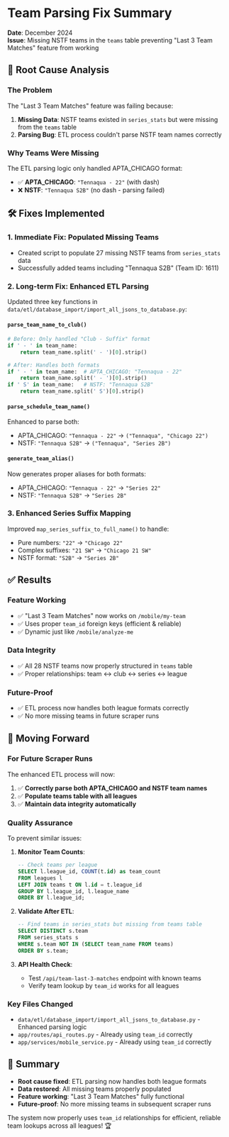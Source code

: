 # Team Parsing Fix Summary

**Date**: December 2024  
**Issue**: Missing NSTF teams in the `teams` table preventing "Last 3 Team Matches" feature from working

## 🎯 Root Cause Analysis

### The Problem
The "Last 3 Team Matches" feature was failing because:
1. **Missing Data**: NSTF teams existed in `series_stats` but were missing from the `teams` table
2. **Parsing Bug**: ETL process couldn't parse NSTF team names correctly

### Why Teams Were Missing
The ETL parsing logic only handled APTA_CHICAGO format:
- ✅ **APTA_CHICAGO**: `"Tennaqua - 22"` (with dash)
- ❌ **NSTF**: `"Tennaqua S2B"` (no dash - parsing failed)

## 🛠️ Fixes Implemented

### 1. **Immediate Fix**: Populated Missing Teams
- Created script to populate 27 missing NSTF teams from `series_stats` data
- Successfully added teams including "Tennaqua S2B" (Team ID: 1611)

### 2. **Long-term Fix**: Enhanced ETL Parsing
Updated three key functions in `data/etl/database_import/import_all_jsons_to_database.py`:

#### `parse_team_name_to_club()`
```python
# Before: Only handled "Club - Suffix" format
if ' - ' in team_name:
    return team_name.split(' - ')[0].strip()

# After: Handles both formats
if ' - ' in team_name:  # APTA_CHICAGO: "Tennaqua - 22"
    return team_name.split(' - ')[0].strip()
if ' S' in team_name:   # NSTF: "Tennaqua S2B"
    return team_name.split(' S')[0].strip()
```

#### `parse_schedule_team_name()`
Enhanced to parse both:
- APTA_CHICAGO: `"Tennaqua - 22"` → `("Tennaqua", "Chicago 22")`
- NSTF: `"Tennaqua S2B"` → `("Tennaqua", "Series 2B")`

#### `generate_team_alias()`
Now generates proper aliases for both formats:
- APTA_CHICAGO: `"Tennaqua - 22"` → `"Series 22"`
- NSTF: `"Tennaqua S2B"` → `"Series 2B"`

### 3. **Enhanced Series Suffix Mapping**
Improved `map_series_suffix_to_full_name()` to handle:
- Pure numbers: `"22"` → `"Chicago 22"`
- Complex suffixes: `"21 SW"` → `"Chicago 21 SW"`
- NSTF format: `"S2B"` → `"Series 2B"`

## ✅ Results

### **Feature Working**
- ✅ "Last 3 Team Matches" now works on `/mobile/my-team`
- ✅ Uses proper `team_id` foreign keys (efficient & reliable)
- ✅ Dynamic just like `/mobile/analyze-me`

### **Data Integrity**
- ✅ All 28 NSTF teams now properly structured in `teams` table
- ✅ Proper relationships: team ↔ club ↔ series ↔ league

### **Future-Proof**
- ✅ ETL process now handles both league formats correctly
- ✅ No more missing teams in future scraper runs

## 🚀 Moving Forward

### **For Future Scraper Runs**
The enhanced ETL process will now:
1. ✅ **Correctly parse both APTA_CHICAGO and NSTF team names**
2. ✅ **Populate teams table with all leagues**
3. ✅ **Maintain data integrity automatically**

### **Quality Assurance**
To prevent similar issues:

1. **Monitor Team Counts**:
   ```sql
   -- Check teams per league
   SELECT l.league_id, COUNT(t.id) as team_count
   FROM leagues l
   LEFT JOIN teams t ON l.id = t.league_id
   GROUP BY l.league_id, l.league_name
   ORDER BY l.league_id;
   ```

2. **Validate After ETL**:
   ```sql
   -- Find teams in series_stats but missing from teams table
   SELECT DISTINCT s.team
   FROM series_stats s
   WHERE s.team NOT IN (SELECT team_name FROM teams)
   ORDER BY s.team;
   ```

3. **API Health Check**:
   - Test `/api/team-last-3-matches` endpoint with known teams
   - Verify team lookup by `team_id` works for all leagues

### **Key Files Changed**
- `data/etl/database_import/import_all_jsons_to_database.py` - Enhanced parsing logic
- `app/routes/api_routes.py` - Already using `team_id` correctly
- `app/services/mobile_service.py` - Already using `team_id` correctly

## 🎉 Summary
- **Root cause fixed**: ETL parsing now handles both league formats
- **Data restored**: All missing teams properly populated
- **Feature working**: "Last 3 Team Matches" fully functional
- **Future-proof**: No more missing teams in subsequent scraper runs

The system now properly uses `team_id` relationships for efficient, reliable team lookups across all leagues! 🏆 